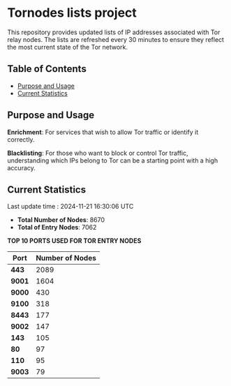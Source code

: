 # Tornodes lists project

This repository provides updated lists of IP addresses associated with Tor relay nodes. The lists are refreshed every 30 minutes to ensure they reflect the most current state of the Tor network.

## Table of Contents

- [Purpose and Usage](#purpose-and-usage)
- [Current Statistics](#current-statistics)


## Purpose and Usage

**Enrichment**: For services that wish to allow Tor traffic or identify it correctly.

**Blacklisting**: For those who want to block or control Tor traffic, understanding which IPs belong to Tor can be a starting point with a high accuracy.

## Current Statistics

Last update time : 2024-11-21 16:30:06 UTC

- **Total Number of Nodes**: 8670
- **Total of Entry Nodes**: 7062

**TOP 10 PORTS USED FOR TOR ENTRY NODES**

| **Port** | **Number of Nodes** |
|------|-----------------|
| **443**   | 2089  |
| **9001**   | 1604  |
| **9000**   | 430  |
| **9100**   | 318  |
| **8443**   | 177  |
| **9002**   | 147  |
| **143**   | 105  |
| **80**   | 97  |
| **110**   | 95  |
| **9003**   | 79  |


